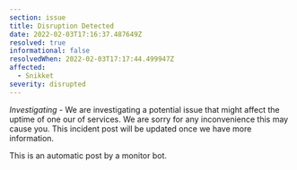```yaml
---
section: issue
title: Disruption Detected
date: 2022-02-03T17:16:37.487649Z
resolved: true
informational: false
resolvedWhen: 2022-02-03T17:17:44.499947Z
affected:
  - Snikket
severity: disrupted
---
```

*Investigating* - We are investigating a potential issue that might affect the uptime of one our of services. We are sorry for any inconvenience this may cause you. This incident post will be updated once we have more information.

This is an automatic post by a monitor bot.
        